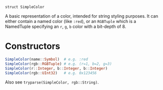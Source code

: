 ```
struct SimpleColor
```

A basic representation of a color, intended for string styling purposes. It can either contain a named color (like `:red`), or an `RGBTuple` which is a NamedTuple specifying an `r`, `g`, `b` color with a bit-depth of 8.

# Constructors

```julia
SimpleColor(name::Symbol)  # e.g. :red
SimpleColor(rgb::RGBTuple) # e.g. (r=1, b=2, g=3)
SimpleColor(r::Integer, b::Integer, b::Integer)
SimpleColor(rgb::UInt32)   # e.g. 0x123456
```

Also see `tryparse(SimpleColor, rgb::String)`.
